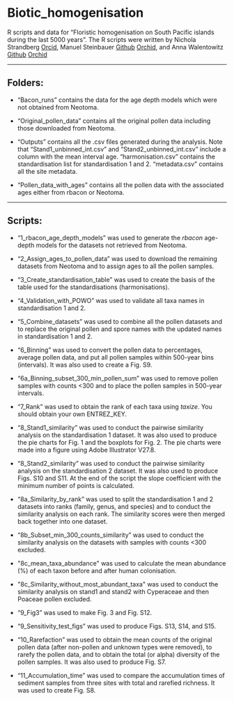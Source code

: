 # Biotic_homogenisation

R scripts and data for “Floristic homogenisation on South Pacific islands during the last 5000 years”.
The R scripts were written by Nichola Strandberg [Orcid](https://orcid.org/0000-0003-1268-2080), Manuel Steinbauer [Github](https://github.com/ManuelSteinbauer) [Orchid](https://orcid.org/0000-0002-7142-9272), and Anna Walentowitz [Github](https://github.com/AnnaJever) [Orchid](https://orcid.org/0000-0001-9720-9078)  

***

## Folders:

* “Bacon_runs” contains the data for the age depth models which were not obtained from Neotoma.

* “Original_pollen_data” contains all the original pollen data including those downloaded from Neotoma.

* “Outputs” contains all the .csv files generated during the analysis. Note that “Stand1_unbinned_int.csv” and “Stand2_unbinned_int.csv” include a column with the mean interval age. “harmonisation.csv” contains the standardisation list for standardisation 1 and 2. “metadata.csv” contains all the site metadata.

* “Pollen_data_with_ages” contains all the pollen data with the associated ages either from rbacon or Neotoma.

***

## Scripts:

* “1_rbacon_age_depth_models” was used to generate the *rbacon* age-depth models for the datasets not retrieved from Neotoma.

* “2_Assign_ages_to_pollen_data” was used to download the remaining datasets from Neotoma and to assign ages to all the pollen samples. 

* “3_Create_standardisation_table” was used to create the basis of the table used for the standardisations (harmonisations).

* “4_Validation_with_POWO” was used to validate all taxa names in standardisation 1 and 2.

* “5_Combine_datasets” was used to combine all the pollen datasets and to replace the original pollen and spore names with the updated names in standardisation 1 and 2. 

* “6_Binning” was used to convert the pollen data to percentages, average pollen data, and put all pollen samples within 500-year bins (intervals). It was also used to create a Fig. S9.

* “6a_Binning_subset_300_min_pollen_sum” was used to remove pollen samples with counts <300 and to place the pollen samples in 500-year intervals.

* “7_Rank” was used to obtain the rank of each taxa using *taxize*. You should obtain your own ENTREZ_KEY.

* “8_Stand1_similarity” was used to conduct the pairwise similarity analysis on the standardisation 1 dataset. It was also used to produce the pie charts for Fig. 1 and the boxplots for Fig. 2. The pie charts were made into a figure using Adobe Illustrator V27.8.

* “8_Stand2_similarity” was used to conduct the pairwise similarity analysis on the standardisation 2 dataset. It was also used to produce Figs. S10 and S11. At the end of the script the slope coefficient with the minimum number of points is calculated.

* “8a_Similarity_by_rank” was used to split the standardisation 1 and 2 datasets into ranks (family, genus, and species) and to conduct the similarity analysis on each rank. The similarity scores were then merged back together into one dataset.

* “8b_Subset_min_300_counts_similarity” was used to conduct the similarity analysis on the datasets with samples with counts <300 excluded.

* "8c_mean_taxa_abundance" was used to calculate the mean abundance (%) of each taxon before and after human colonisation.

* "8c_Similarity_without_most_abundant_taxa" was used to conduct the similarity analysis on stand1 and stand2 with Cyperaceae and then Poaceae pollen excluded.

* “9_Fig3” was used to make Fig. 3 and Fig. S12.

* “9_Sensitivity_test_figs” was used to produce Figs. S13, S14, and S15.

* “10_Rarefaction” was used to obtain the mean counts of the original pollen data (after non-pollen and unknown types were removed), to rarefy the pollen data, and to obtain the total (or alpha) diversity of the pollen samples. It was also used to produce Fig. S7. 

* “11_Accumulation_time” was used to compare the accumulation times of sediment samples from three sites with total and rarefied richness. It was used to create Fig. S8.